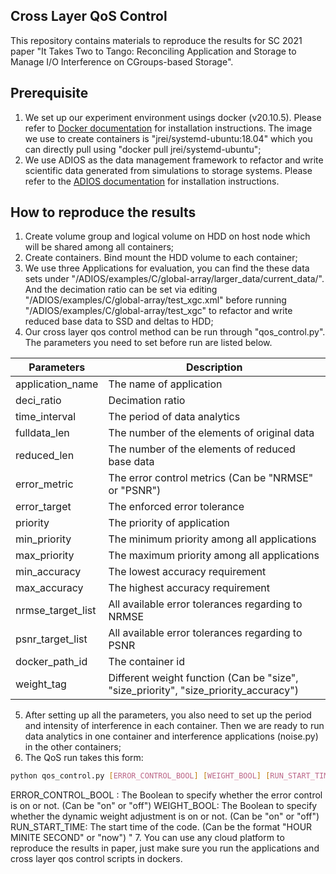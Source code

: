 ## Cross Layer QoS Control
This repository contains materials to reproduce the results for SC 2021 paper "It Takes Two to Tango: Reconciling Application and Storage to Manage I/O Interference on CGroups-based Storage".

## Prerequisite
1. We set up our experiment environment usings docker (v20.10.5). Please refer to [Docker documentation](https://docs.docker.com/engine/install/ubuntu/) for installation instructions. The image we use to create containers is "jrei/systemd-ubuntu:18.04" which you can directly pull using "docker pull jrei/systemd-ubuntu";
2. We use ADIOS as the data management framework to refactor and write scientific data generated from simulations to storage systems. Please refer to the [ADIOS documentation](https://www.olcf.ornl.gov/center-projects/adios/) for installation instructions.

## How to reproduce the results
1. Create volume group and logical volume on HDD on host node which will be shared among all containers;
2. Create containers. Bind mount the HDD volume to each container;
3. We use three Applications for evaluation, you can find the these data sets under "/ADIOS/examples/C/global-array/larger\_data/current\_data/". And the decimation ratio can be set via editing "/ADIOS/examples/C/global-array/test\_xgc.xml" before running "/ADIOS/examples/C/global-array/test\_xgc" to refactor and write reduced base data to SSD and deltas to HDD;
4. Our cross layer qos control method can be run through "qos\_control.py". The parameters you need to set before run are listed below.

| Parameters | Description |
| ------ | ------ |
|application\_name| The name of application|
|deci\_ratio|Decimation ratio|
|time\_interval|The period of data analytics|
|fulldata\_len|The number of the elements of original data|
|reduced\_len|The number of the elements of reduced base data|
|error\_metric|The error control metrics (Can be "NRMSE" or "PSNR")|
|error\_target|The enforced error tolerance|
|priority|The priority of application|
|min\_priority|The minimum priority among all applications|
|max\_priority|The maximum priority among all applications|
|min\_accuracy|The lowest accuracy requirement|
|max\_accuracy|The highest accuracy requirement|
|nrmse\_target\_list|All available error tolerances regarding to NRMSE|
|psnr\_target\_list|All available error tolerances regarding to PSNR|
|docker\_path\_id|The container id|
|weight\_tag|Different weight function (Can be "size", "size\_priority", "size\_priority\_accuracy")|
5. After setting up all the parameters, you also need to set up the period and intensity of interference in each container. Then we are ready to run data analytics in one container and interference applications (noise.py) in the other containers;
6. The QoS run takes this form:
```sh
python qos_control.py [ERROR_CONTROL_BOOL] [WEIGHT_BOOL] [RUN_START_TIME]
```
ERROR\_CONTROL\_BOOL : The Boolean to specify whether the error control is on or not. (Can be "on" or "off")
WEIGHT\_BOOL: The Boolean to specify whether the dynamic weight adjustment is on or not. (Can be "on" or "off")
RUN\_START\_TIME: The start time of the code. (Can be the format "HOUR MINITE SECOND" or "now")
"
7. You can use any cloud platform to reproduce the results in paper, just make sure you run the applications and cross layer qos control scripts in dockers.
